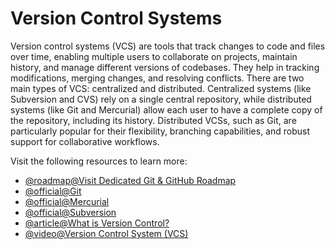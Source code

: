 # Version Control Systems

Version control systems (VCS) are tools that track changes to code and files over time, enabling multiple users to collaborate on projects, maintain history, and manage different versions of codebases. They help in tracking modifications, merging changes, and resolving conflicts. There are two main types of VCS: centralized and distributed. Centralized systems (like Subversion and CVS) rely on a single central repository, while distributed systems (like Git and Mercurial) allow each user to have a complete copy of the repository, including its history. Distributed VCSs, such as Git, are particularly popular for their flexibility, branching capabilities, and robust support for collaborative workflows.

Visit the following resources to learn more:

- [@roadmap@Visit Dedicated Git & GitHub Roadmap](https://roadmap.sh/git-github)
- [@official@Git](https://git-scm.com/)
- [@official@Mercurial](https://www.mercurial-scm.org/)
- [@official@Subversion](https://subversion.apache.org/)
- [@article@What is Version Control?](https://www.atlassian.com/git/tutorials/what-is-version-control)
- [@video@Version Control System (VCS)](https://www.youtube.com/watch?v=SVkuliabq4g)